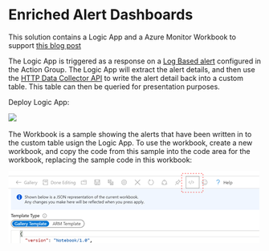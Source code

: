# Enriched Alert Dashboards

This solution contains a Logic App and a Azure Monitor Workbook to support [this blog post][blogpost]

The Logic App is triggered as a response on a [Log Based alert][logalerts] configured in the Action Group. The Logic App will extract the alert details, and then use the [HTTP Data Collector API][httpapi] to write the alert detail back into a custom table. This table can then be queried for presentation purposes.

Deploy Logic App:

<a href="https://azuredeploy.net/?repository=https://github.com/vanessabruwer/scripties/blob/master/Alert%20Dashboard%20Solution/" target="_blank">
    <img src="http://azuredeploy.net/deploybutton.png"/>
</a>

The Workbook is a sample showing the alerts that have been written in to the custom table usign the Logic App. To use the workbook, create a new workbook, and copy the code from this sample into the code area for the workbook, replacing the sample code in this workbook:

<img src="workbook-code.png">


[blogpost]:https://cloudbunnies.wordpress.com/2019/11/04/azuremonitor-building-an-enriched-alerts-dashboard-with-logicapps-and-loganalytics-data-collector-api/
[logalerts]:https://docs.microsoft.com/en-us/azure/azure-monitor/platform/alerts-unified-log
[httpapi]:https://docs.microsoft.com/en-us/azure/azure-monitor/platform/data-collector-api